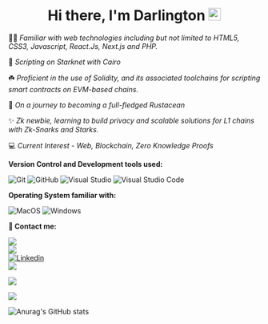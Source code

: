 <h1 align="center">
  Hi there, I'm Darlington <img src="https://media.giphy.com/media/hvRJCLFzcasrR4ia7z/giphy.gif" width="25px" height="25px">
</h1>

👨‍💻 *Familiar with web technologies including but not limited to HTML5, CSS3, Javascript, React.Js, Next.js and PHP.*

🦚 *Scripting on Starknet with Cairo*

☘️ *Proficient in the use of Solidity, and its associated toolchains for scripting smart contracts on EVM-based chains.*

🦀 *On a journey to becoming a full-fledged Rustacean*

✨ *Zk newbie, learning to build privacy and scalable solutions for L1 chains with Zk-Snarks and Starks.*

:computer: *Current Interest - Web, Blockchain, Zero Knowledge Proofs*

**Version Control and Development tools used:**
<p>
  <img alt="Git" src="https://img.shields.io/badge/Git-F05032?logo=git&logoColor=white&style=flat" />
  <img alt="GitHub" src="https://img.shields.io/badge/GitHub-181717?logo=github&logoColor=white&style=flat" />
  <img alt="Visual Studio" src="https://img.shields.io/badge/Visual Studio-5C2D91?logo=visual+studio&logoColor=white&style=flat" />
  <img alt="Visual Studio Code" src="https://img.shields.io/badge/Visual Studio Code-007ACC?logo=visual+studio+code&logoColor=white&style=flat" />
</p>

**Operating System familiar with:**
<p>
  <img alt="MacOS" src="https://img.shields.io/badge/MacOS-000000?logo=macos&logoColor=white&style=flat" />
  <img alt="Windows" src="https://img.shields.io/badge/Windows-0078D6?logo=windows&logoColor=white&style=flat" />
</p>

**👀 Contact me:**
<p>
  <a href="https://medium.com/@darlingtonnnam">
    <img src="https://img.shields.io/badge/Medium-12100E?style=for-the-badge&logo=medium&logoColor=white" />
  </a>
  <br />
  
  <a href="https://twitter.com/0xdarlington">
     <img src="https://img.shields.io/twitter/follow/0xdarlington?style=social" />
  </a>
  <br />
   
   <a href="https://www.linkedin.com/in/nnamdarlington">
    <img
      alt="Linkedin"
      src="https://img.shields.io/badge/linkedin-0077B5?logo=linkedin&logoColor=white&style=flat"
    />
  </a>
  <br />
  
  <a href="mailto: darlingtonnnam@gmail.com">
    <img src="https://img.shields.io/badge/Gmail-D14836?style=for-the-badge&logo=gmail&logoColor=white" />
  </a>
</p>

![](https://komarev.com/ghpvc/?username=Darlington02)

![](https://github-profile-summary-cards.vercel.app/api/cards/repos-per-language?username=Darlington02&theme=monokai)

![Anurag's GitHub stats](https://github-readme-stats.vercel.app/api?username=Darlington02&show_icons=true&theme=radical)


